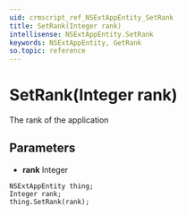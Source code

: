 ```yaml
---
uid: crmscript_ref_NSExtAppEntity_SetRank
title: SetRank(Integer rank)
intellisense: NSExtAppEntity.SetRank
keywords: NSExtAppEntity, GetRank
so.topic: reference
---
```


# SetRank(Integer rank)

The rank of the application

## Parameters

* **rank** Integer

```crmscript
NSExtAppEntity thing;
Integer rank;
thing.SetRank(rank);
```

